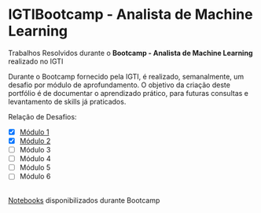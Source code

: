 # IGTIBootcamp - Analista de Machine Learning
Trabalhos Resolvidos durante o <b>Bootcamp - Analista de Machine Learning</b> realizado no IGTI

Durante o Bootcamp fornecido pela IGTI, é realizado, semanalmente, um desafio por módulo de aprofundamento.
O objetivo da criação deste portfólio é de documentar o aprendizado prático, para futuras consultas e levantamento de skills já praticados.

Relação de Desafios:
- [X] [Módulo 1](Solucao_Desafio1.ipynb)
- [X] [Módulo 2](Solucao_Desafio2.ipynb)
- [ ] Módulo 3
- [ ] Módulo 4
- [ ] Módulo 5
- [ ] Módulo 6

<br> [Notebooks](Arquivos_Professor) disponibilizados durante Bootcamp
